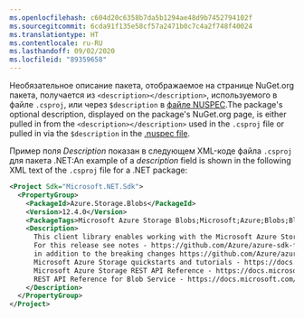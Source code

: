 ```yaml
---
ms.openlocfilehash: c604d20c6358b7da5b1294ae48d9b7452794102f
ms.sourcegitcommit: 6cda91f135e58cf57a2471b0c7c4a2f748f40024
ms.translationtype: HT
ms.contentlocale: ru-RU
ms.lasthandoff: 09/02/2020
ms.locfileid: "89359658"
---
```

<span data-ttu-id="35b73-101">Необязательное описание пакета, отображаемое на странице NuGet.org пакета, получается из `<description></description>`, используемого в файле `.csproj`, или через `$description` в [файле NUSPEC](../../reference/nuspec.md).</span><span class="sxs-lookup"><span data-stu-id="35b73-101">The package's optional description, displayed on the package's NuGet.org page, is either pulled in from the `<description></description>` used in the `.csproj` file or pulled in via the `$description` in the [.nuspec file](../../reference/nuspec.md).</span></span>

<span data-ttu-id="35b73-102">Пример поля _Description_ показан в следующем XML-коде файла `.csproj` для пакета .NET:</span><span class="sxs-lookup"><span data-stu-id="35b73-102">An example of a _description_ field is shown in the following XML text of the `.csproj` file for a .NET package:</span></span>

```xml
<Project Sdk="Microsoft.NET.Sdk">
  <PropertyGroup>
    <PackageId>Azure.Storage.Blobs</PackageId>
    <Version>12.4.0</Version>
    <PackageTags>Microsoft Azure Storage Blobs;Microsoft;Azure;Blobs;Blob;Storage;StorageScalable</PackageTags>
    <Description>
      This client library enables working with the Microsoft Azure Storage Blob service for storing binary and text data.
      For this release see notes - https://github.com/Azure/azure-sdk-for-net/blob/master/sdk/storage/Azure.Storage.Blobs/README.md and https://github.com/Azure/azure-sdk-for-net/blob/master/sdk/storage/Azure.Storage.Blobs/CHANGELOG.md
      in addition to the breaking changes https://github.com/Azure/azure-sdk-for-net/blob/master/sdk/storage/Azure.Storage.Blobs/BreakingChanges.txt
      Microsoft Azure Storage quickstarts and tutorials - https://docs.microsoft.com/en-us/azure/storage/
      Microsoft Azure Storage REST API Reference - https://docs.microsoft.com/en-us/rest/api/storageservices/
      REST API Reference for Blob Service - https://docs.microsoft.com/en-us/rest/api/storageservices/blob-service-rest-api
    </Description>
  </PropertyGroup>
</Project>
```
